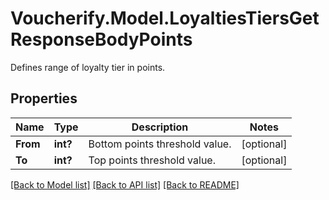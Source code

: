 # Voucherify.Model.LoyaltiesTiersGetResponseBodyPoints
Defines range of loyalty tier in points.

## Properties

Name | Type | Description | Notes
------------ | ------------- | ------------- | -------------
**From** | **int?** | Bottom points threshold value. | [optional] 
**To** | **int?** | Top points threshold value. | [optional] 

[[Back to Model list]](../README.md#documentation-for-models) [[Back to API list]](../README.md#documentation-for-api-endpoints) [[Back to README]](../README.md)


